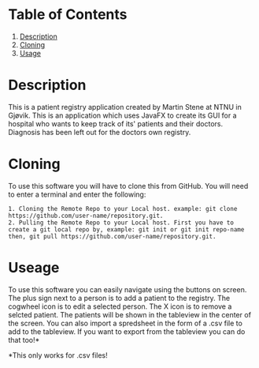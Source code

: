 # Table of Contents

1. [Description](Description)
2. [Cloning](Cloning)
3. [Usage](Useage)

# Description

This is a patient registry application created by Martin Stene at NTNU in Gjøvik.
This is an application which uses JavaFX to create its GUI for a hospital who wants to keep track of its' patients
and their doctors. Diagnosis has been left out for the doctors own registry.

# Cloning

To use this software you will have to clone this from GitHub. You will need to enter a terminal and enter the following:

    1. Cloning the Remote Repo to your Local host. example: git clone https://github.com/user-name/repository.git.
    2. Pulling the Remote Repo to your Local host. First you have to create a git local repo by, example: git init or git init repo-name then, git pull https://github.com/user-name/repository.git.

# Useage

To use this software you can easily navigate using the buttons on screen. The plus sign next to a person is to add a patient to the registry.
The cogwheel icon is to edit a selected person. The X icon is to remove a selcted patient.
The patients will be shown in the tableview in the center of the screen. You can also import a spredsheet in the form of a .csv file to add to the tableview.
If you want to export from the tableview you can do that too!* 

*This only works for .csv files!
